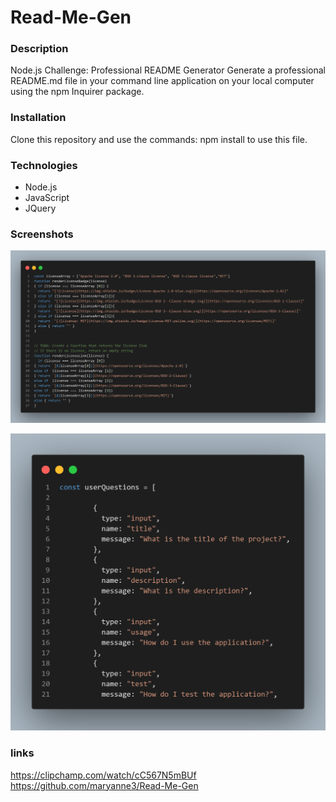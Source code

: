 # Read-Me-Gen

### Description 

Node.js Challenge: Professional README Generator
Generate a professional README.md file in your command line application on your local computer using the npm Inquirer package. 

### Installation 

Clone this repository and use the commands: 
npm install to use this file.

### Technologies 

* Node.js
* JavaScript
* JQuery 

### Screenshots 

![Alt text](IMG/liceq.png)

![Alt text](IMG/userq.png)

### links

https://clipchamp.com/watch/cC567N5mBUf
https://github.com/maryanne3/Read-Me-Gen



